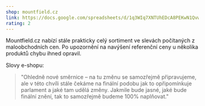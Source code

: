```yaml
---
shop: mountfield.cz
link: https://docs.google.com/spreadsheets/d/1q3WIq7XNTUhEDcA8PEKwN1QvwFeXqlZzuIQcXIQ7lzo/edit?usp=sharing
rating: 2
---
```


Mountfield.cz nabízí stále prakticky celý sortiment ve slevách počítaných z maloobchodních cen. Po upozornění na navýšení referenční ceny u několika produktů chybu ihned opravil.

Slovy e-shopu:

> "Ohledně nové směrnice – na tu změnu se samozřejmě připravujeme, ale v této chvíli stále čekáme na finální podobu jak to opřipomínkuje parlament a jaké tam udělá změny. Jakmile bude jasné, jaké bude finální znění, tak to samozřejmě budeme 100% naplňovat."
